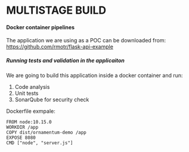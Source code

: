 # MULTISTAGE BUILD 
#### Docker container pipelines 

The application we are using as a POC can be downloaded from:  https://github.com/rmotr/flask-api-example

##### Running tests and validation in the applicaiton


We are going to build this application inside a docker container and run:
1. Code analysis
2. Unit tests
3. SonarQube for security check

Dockerfile exmpale:
~~~
FROM node:10.15.0
WORKDIR /app
COPY dist/ornamentum-demo /app
EXPOSE 8080
CMD ["node", "server.js"]
~~~
